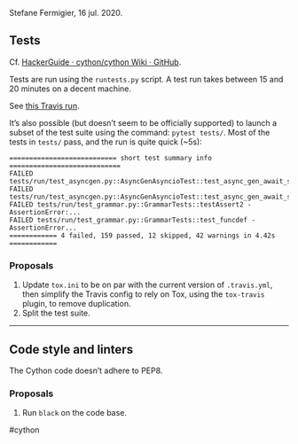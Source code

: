 Stefane Fermigier, 16 jul. 2020.

## Tests
Cf. [HackerGuide · cython/cython Wiki · GitHub](https://github.com/cython/cython/wiki/HackerGuide#tests).

Tests are run using the `runtests.py` script. A test run takes between 15 and 20 minutes on a decent machine.

See [this Travis run](https://travis-ci.com/github/abilian/cython/builds/175864790).

It’s also possible (but doesn’t seem to be officially supported) to launch a subset of the test suite using the command: `pytest tests/`. Most of the tests in `tests/` pass, and the run is quite quick (~5s):

```
=========================== short test summary info ============================
FAILED tests/run/test_asyncgen.py::AsyncGenAsyncioTest::test_async_gen_await_same_aclose_coro_twice
FAILED tests/run/test_asyncgen.py::AsyncGenAsyncioTest::test_async_gen_await_same_anext_coro_twice
FAILED tests/run/test_grammar.py::GrammarTests::testAssert2 - AssertionError:...
FAILED tests/run/test_grammar.py::GrammarTests::test_funcdef - AssertionError...
============ 4 failed, 159 passed, 12 skipped, 42 warnings in 4.42s ============
```


### Proposals

1. Update `tox.ini` to be on par with the current version of `.travis.yml`,  then simplify the Travis config to rely on Tox, using the `tox-travis` plugin, to remove duplication.
2. Split the test suite.

---

## Code style and linters
The Cython code doesn’t adhere to PEP8. 


### Proposals
1. Run `black` on the code base.

<!-- Keywords -->
#cython
<!-- /Keywords -->
